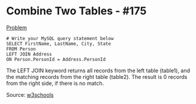 # Combine Two Tables - #175

[Problem](https://leetcode.com/problems/combine-two-tables/)

```
# Write your MySQL query statement below
SELECT FirstName, LastName, City, State
FROM Person
LEFT JOIN Address
ON Person.PersonId = Address.PersonId
```

The LEFT JOIN keyword returns all records from the left table (table1), and the matching records from the right table (table2). The result is 0 records from the right side, if there is no match.

Source: [w3schools](https://www.w3schools.com/sql/sql_join_left.asp)
